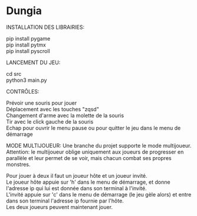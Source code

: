 # Dungia

INSTALLATION DES LIBRAIRIES:

  pip install pygame  
  pip install pytmx  
  pip install pyscroll  

LANCEMENT DU JEU:

  cd src  
  python3 main.py  

CONTRÔLES:

  Prévoir une souris pour jouer  
  Déplacement avec les touches "zqsd"  
  Changement d'arme avec la molette de la souris  
  Tir avec le click gauche de la souris  
  Echap pour ouvrir le menu pause ou pour quitter le jeu dans le menu de démarrage  

MODE MULTIJOUEUR:
  Une branche du projet supporte le mode multijoueur.  
  Attention: le multijoueur oblige uniquement aux joueurs de progresser en parallèle et leur permet de se voir, mais chacun combat ses propres monstres.  
  
  Pour jouer à deux il faut un joueur hôte et un joueur invité.  
  Le joueur hôte appuie sur 'h' dans le menu de démarrage, et donne l'adresse ip qui lui est donnée dans son terminal à l'invité.  
  L'invité appuie sur 'c' dans le menu de démarrage (le jeu gèle alors) et entre dans son terminal l'adresse ip fournie par l'hôte.  
  Les deux joueurs peuvent maintenant jouer.  
